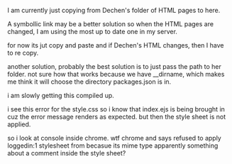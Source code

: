 I am currently just copying from Dechen's folder of HTML pages to here.

A symbollic link may be a better solution so when the HTML pages are changed, I am using the 
most up to date one in my server.

for now its jut copy and paste and if Dechen's HTML changes, then I have to re copy.

another solution, probably the best solution is to just pass the path to her folder. 
	not sure how that works because we have __dirname, which makes me think it will choose the directory
	packages.json is in.

i am slowly getting this compiled up.

i see this error for the style.css so i know that index.ejs is being brought in
cuz the error message renders as expected. but then the style sheet is not
applied. 

so i look at console inside chrome. wtf chrome and says refused to apply
loggedin:1 stylesheet from becasue its mime type 
apparently something about a comment inside the style sheet?


